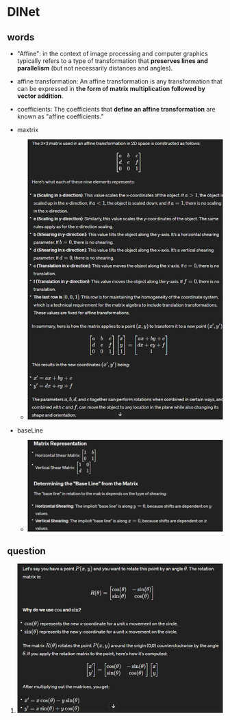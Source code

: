 # DINet

## words

- "Affine": in the context of image processing and computer graphics typically refers to a type of transformation that **preserves lines and parallelism** (but not necessarily distances and angles). 

- affine transformation: An affine transformation is any transformation that can be expressed in **the form of matrix multiplication followed by vector addition**.

- coefficients: The coefficients that **define an affine transformation** are known as "affine coefficients."

- maxtrix
  - ![Alt text](image.png)

- baseLine
  - ![Alt text](image-1.png)

## question

1. ![Alt text](image-2.png)